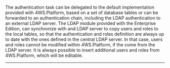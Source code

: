 The authentication task can be delegated to the default implementation provided with 4WS.Platform, based on a set of database tables or can be forwarded to an authentication chain, including the LDAP authentication to an external LDAP server.
The LDAP module provided with the Enterprise Edition, can synchronize with and LDAP server to copy users and roles to the local tables, so that the authentication and roles definition are always up to date with the ones defined in the central LDAP server.
In that case, users and roles cannot be modified within 4WS.Platform, if the come from the LDAP server. It is always possible to insert additional users and roles from 4WS.Platform, which will be editable.


                

---


